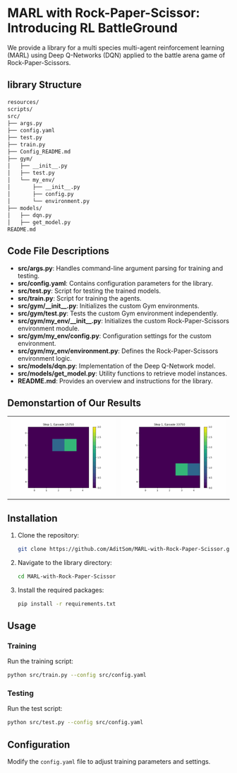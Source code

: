 # MARL with Rock-Paper-Scissor: Introducing RL BattleGround

We provide a library for a multi species multi-agent reinforcement learning (MARL) using Deep Q-Networks (DQN) applied to the battle arena game of Rock-Paper-Scissors.

## library Structure

```
resources/
scripts/
src/
├── args.py
├── config.yaml
├── test.py
├── train.py
├── Config_README.md
├── gym/
│   ├── __init__.py
│   ├── test.py
│   └── my_env/
│       ├── __init__.py
│       ├── config.py
│       └── environment.py
├── models/
│   ├── dqn.py
│   ├── get_model.py
README.md
```

## Code File Descriptions

- **src/args.py**: Handles command-line argument parsing for training and testing.
- **src/config.yaml**: Contains configuration parameters for the library.
- **src/test.py**: Script for testing the trained models.
- **src/train.py**: Script for training the agents.
- **src/gym/\_\_init\_\_.py**: Initializes the custom Gym environments.
- **src/gym/test.py**: Tests the custom Gym environment independently.
- **src/gym/my_env/\_\_init\_\_.py**: Initializes the custom Rock-Paper-Scissors environment module.
- **src/gym/my_env/config.py**: Configuration settings for the custom environment.
- **src/gym/my_env/environment.py**: Defines the Rock-Paper-Scissors environment logic.
- **src/models/dqn.py**: Implementation of the Deep Q-Network model.
- **src/models/get_model.py**: Utility functions to retrieve model instances.
- **README.md**: Provides an overview and instructions for the library.

## Demonstartion of Our Results

<table style="width: 100%; table-layout: fixed;">
  <tr>
    <td style="width: 50%; text-align: center;">
      <img src="assets/animation_batch_314.gif" alt="Training Results for single predator and single prey" style="width: 100%;">
    </td>
    <td style="width: 50%; text-align: center;">
      <img src="assets/animation_batch_674.gif" alt="Training Results for single predator and single prey" style="width: 100%;">
    </td>
  </tr>
</table>






## Installation

1. Clone the repository:

    ```bash
    git clone https://github.com/AditSom/MARL-with-Rock-Paper-Scissor.git
    ```

2. Navigate to the library directory:

    ```bash
    cd MARL-with-Rock-Paper-Scissor
    ```

3. Install the required packages:

    ```bash
    pip install -r requirements.txt
    ```

## Usage

### Training

Run the training script:

```bash
python src/train.py --config src/config.yaml
```

### Testing

Run the test script:

```bash
python src/test.py --config src/config.yaml
```

## Configuration

Modify the `config.yaml` file to adjust training parameters and settings.
